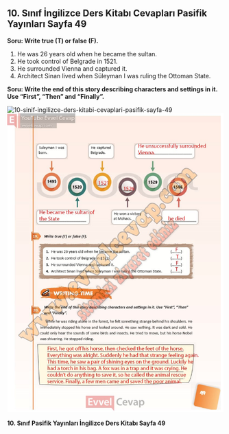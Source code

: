 ## 10. Sınıf İngilizce Ders Kitabı Cevapları Pasifik Yayınları Sayfa 49

**Soru: Write true (T) or false (F).**

1. He was 26 years old when he became the sultan.  
 2. He took control of Belgrade in 1521.  
 3. He surrounded Vienna and captured it.  
 4. Architect Sinan lived when Süleyman I was ruling the Ottoman State.

**Soru: Write the end of this story describing characters and settings in it. Use “First”, “Then” and “Finally”.**

![10-sinif-ingilizce-ders-kitabi-cevaplari-pasifik-sayfa-49]()![10-sinif-ingilizce-ders-kitabi-cevaplari-pasifik-sayfa-49](./image1.webp)

**10. Sınıf Pasifik Yayınları İngilizce Ders Kitabı Sayfa 49**